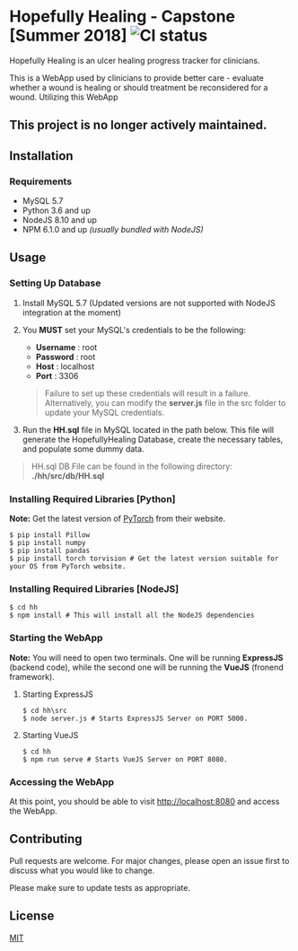 # Hopefully Healing - Capstone [Summer 2018] ![CI status](https://img.shields.io/badge/build-passing-brightgreen.svg)

Hopefully Healing is an ulcer healing progress tracker for clinicians.

This is a WebApp used by clinicians to provide better care - evaluate whether a wound is healing or should treatment be reconsidered for a wound. Utilizing this WebApp 


## **This project is no longer actively maintained.**

## Installation

### Requirements
* MySQL 5.7
* Python 3.6 and up
* NodeJS 8.10 and up
* NPM 6.1.0 and up *(usually bundled with NodeJS)*

## Usage

### Setting Up Database
1. Install MySQL 5.7 (Updated versions are not supported with NodeJS integration at the moment)
2. You **MUST** set your MySQL's credentials to be the following:

   - **Username** : root
   - **Password** : root
   - **Host** : localhost
   - **Port** : 3306


   > Failure to set up these credentials will result in a failure. Alternatively, you can modify the **server.js** file in the src folder to update your MySQL credentials.

3. Run the **HH.sql** file in MySQL located in the path below. This file will generate the HopefullyHealing Database, create the necessary tables, and populate some dummy data.

> HH.sql DB File can be found in the following directory: **./hh/src/db/HH.sql**


### Installing Required Libraries [Python]

**Note:** Get the latest version of [PyTorch](https://pytorch.org/) from their website.

```
$ pip install Pillow
$ pip install numpy
$ pip install pandas
$ pip install torch torvision # Get the latest version suitable for your OS from PyTorch website.
```

### Installing Required Libraries [NodeJS]

```
$ cd hh
$ npm install # This will install all the NodeJS dependencies
```

### Starting the WebApp
**Note:** You will need to open two terminals. One will be running **ExpressJS** (backend code), while the second one will be running the **VueJS** (fronend framework).

1. Starting ExpressJS
   ```
   $ cd hh\src
   $ node server.js # Starts ExpressJS Server on PORT 5000.
   ```

2. Starting VueJS
   ```
   $ cd hh
   $ npm run serve # Starts VueJS Server on PORT 8080.
   ```

### Accessing the WebApp

At this point, you should be able to visit [http://localhost:8080](http://localhost:8080) and access the WebApp.

## Contributing
Pull requests are welcome. For major changes, please open an issue first to discuss what you would like to change.

Please make sure to update tests as appropriate.


## License
[MIT](https://choosealicense.com/licenses/mit/)
